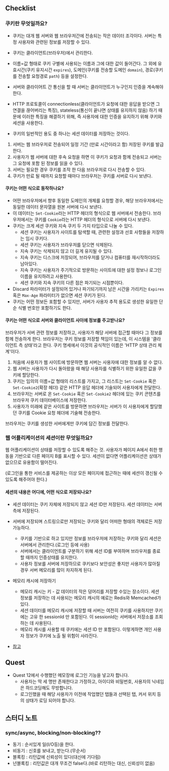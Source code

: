 ## Checklist

### 쿠키란 무엇일까요?

* 쿠키는 대개 웹 서버와 웹 브라우저간에 전송되는 작은 데이터 조각이다. 서버는 특정 사용자와 관련된 정보를 저장할 수 있다.
* 쿠키는 클라이언트(브라우저)에서 관리한다.
* 이름=값 형태로 쿠키 구별에 사용되는 이름과 그에 대한 값이 들어간다. 그 외에 유효시간(쿠키 유지시간 `expires`), 도메인(쿠키를 전송할 도메인 `domain`), 경로(쿠키를 전송할 요청경로 `path`) 등을 설정한다.
* 서버와 클라이어트 간 통신을 할 때 서버는 클라이언트가 누구인지 인증을 계속해야 한다.
* HTTP 프로토콜이 connectionless(클라이언트가 요청에 대한 응답을 받으면 그 연결을 끊어버리는 특징), stateless(통신이 끝나면 상태를 유지하지 않음) 하기 때문에 이러한 특징을 해결하기 위해, 즉 사용자에 대한 인증을 유지하기 위해 쿠키와 세션을 사용한다.

* 쿠키의 일반적인 용도 중 하나는 세션 데이터를 저장하는 것이다.

1. 서버는 웹 브라우저로 전송되어 일정 기간 (만료 시간이라고 함) 저장된 쿠키를 발급한다.
2. 사용자가 웹 서버에 대한 후속 요청을 하면 이 쿠키가 요청과 함께 전송되고 서버는 그 요청에 포함 된 정보를 읽을 수 있다.
3. 서버는 필요한 경우 쿠키를 조작 한 다음 브라우저로 다시 전송할 수 있다.
4. 쿠키가 만료 될 때까지 요청할 때마다 브라우저는 쿠키를 서버로 다시 보낸다.

#### 쿠키는 어떤 식으로 동작하나요?

* 어떤 브라우저에서 향후 동일한 도메인의 개체를 요청할 경우, 해당 브라우저에서는 동일한 데이터 문자열을 원본 서버에 다시 보낸다. 
* 이 데이터는 `Set-Cookie`라는 HTTP 헤더의 형식으로 웹 서버에서 전송한다. 브라우저에서는 쿠키를 `Cookie`라는 HTTP 헤더의 형식으로 서버에 다시 보낸다.
* 쿠키는 크게 세션 쿠키와 지속 쿠키 두 가지 타입으로 나눌 수 있다.
  * 세션 쿠키는 사용자가 사이트를 탐색할 때, 관련한 설정과 선호 사항들을 저장하는 임시 쿠키다.
  * 세션 쿠키는 사용자가 브라우저를 닫으면 삭제된다.
  * 지속 쿠키는 삭제되지 않고 더 길게 유지될 수 있다.
  * 지속 쿠키는 디스크에 저장되어, 브라우저를 닫거나 컴퓨터를 재시작하더라도 남아있다.
  * 지속 쿠키는 사용자가 주기적으로 방문하는 사이트에 대한 설정 정보나 로그인 이름을 유지하려고 사용한다.
  * 세션 쿠키와 지속 쿠키의 다른 점은 파기되는 시점뿐이다.
* Discard 파라미터가 설정되어 있거나 파기되기까지 남은 시간을 가리키는 `Expires` 혹은 `Max-Age` 파라미터가 없으면 세션 쿠키가 된다.
* 쿠키는 어떤 정보든 포함할 수 있지만, 서버가 사용자 추적 용도로 생성한 유일한 단순 식별 번호만 포함하기도 한다.

#### 쿠키는 어떤 식으로 서버와 클라이언트 사이에 정보를 주고받나요?

브라우저가 서버 관련 정보를 저장하고, 사용자가 해당 서버에 접근할 때마다 그 정보를 함께 전송하게 한다.
브라우저는 쿠키 정보를 저장할 책임이 있는데, 이 시스템을 '클라이언트 측 상태'라고 한다. 쿠키 명세에서 이것의 공식적인 이름은 'HTTP 상태 관리 체계'이다.

1. 처음에 사용자가 웹 사이트에 방문하면 웹 서버는 사용자에 대한 정보를 알 수 없다.
2. 웹 서버는 사용자가 다시 돌아왔을 때 해당 사용자를 식별하기 위한 유일한 값을 쿠키에 할당한다.
3. 쿠키는 임의의 이름=값 형태의 리스트를 가지고, 그 리스트는 `Set-Cookie` 혹은 `Set-Cookie2`(확장 헤더) 같은 HTTP 응답 헤더에 기술되어 사용자에게 전달한다.
4. 브라우저는 서버로 온 `Set-Cookie` 혹은 `Set-Cookie2` 헤더에 있는 쿠키 콘텐츠를 브라우저 쿠키 데이터베이스에 저장한다.
5. 사용자가 미래에 같은 사이트를 방문하면 브라우저는 서버가 이 사용자에게 할당했던 쿠키를 Cookie 요청 헤더에 기술해 전송한다.

브라우저는 쿠키를 생성한 서버에게만 쿠키에 담긴 정보를 전달한다.

### 웹 어플리케이션의 세션이란 무엇일까요?

웹 어플리케이션이 상태를 저장할 수 있도록 해주는 것. 사용자가 페이지 A에서 취한 행동을 기반으로 다른 페이지 B를 표시할 수 있다.
세션이 없다면 어플리케이션은 상태가 없으므로 유용함이 떨어진다.

(로그인을 통한 서비스를 제공하는 이상 모든 페이지에 접근하는 때에 세션이 갱신될 수 있도록 해주어야 한다.)

#### 세션의 내용은 어디에, 어떤 식으로 저장되나요?

* 세션 데이터는 쿠키 자체에 저장되지 않고 세션 ID만 저장된다. 세션 데이터는 서버 측에 저장된다.
* 서버에 저장되며 스트링으로만 저장되는 쿠키와 달리 어떠한 형태의 객체로든 저장 가능하다.
  * 쿠키를 기반으로 하고 있지만 정보를 브라우저에 저장하는 쿠키와 달리 세션은 서버에서 관리한다.(로그인 등에 사용)
  * 서버에서는 클라이언트를 구분하기 위해 세션 ID를 부여하며 브라우저를 종료할 때까지 인증상태를 유지한다.
  * 사용자 정보를 서버에 저장하므로 쿠키보다 보안성은 좋지만 사용자가 많아질 경우 서버 메모리를 많이 차지하게 된다.

* 메모리 캐시에 저장하기
  * 메모리 캐시는 키 - 값 데이터의 작은 덩어리를 저장할 수있는 장소이다. 세션 정보를 저장하는 데 사용되는 메모리 캐시의 예로는 Redis와 Memcached가 있다.
  * 세션 데이터를 메모리 캐시에 저장할 때 서버는 여전히 쿠키를 사용하지만 쿠키에는 고유 한 sessionId 만 포함된다. 이 sessionId는 서버에서 저장소를 조회하는 데 사용된다.
  * 메모리 캐시를 사용할 때 쿠키에는 세션 ID 만 포함된다. 이렇게하면 개인 사용자 정보가 쿠키에 노출 될 위험이 사라진다.

* [참고](https://nodewebapps.com/2017/06/18/how-do-nodejs-sessions-work/)

## Quest

* Quest 12에서 수행했던 메모장에 로그인 기능을 넣고자 합니다.
  * 사용자는 딱 세 명만 존재한다고 가정하고, 아이디와 비밀번호, 사용자의 닉네임은 하드코딩해도 무방합니다.
  * 로그인했을 때 해당 사용자가 이전에 작업했던 탭들과 선택된 탭, 커서 위치 등의 상태가 로딩 되어야 합니다.

## 스터디 노트

### sync/async, blocking/non-blocking??

* 동기 : 순서있게 일(I/O등)을 한다.
* 비동기 : 신호를 보내고, 받는다.(무순서)
* 블록킹 : 리턴값에 신뢰성이 있다(대신에 기다림)
* 넌블록킹 : 리턴값은 대개 무조건 false다.(바로 리턴하는 대신, 신뢰성이 없음)